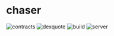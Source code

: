 # chaser

![contracts](https://github.com/yuichiroaoki/chaser/actions/workflows/contracts.yml/badge.svg)
![dexquote](https://github.com/yuichiroaoki/chaser/actions/workflows/dexquote.yml/badge.svg)
![build](https://github.com/yuichiroaoki/chaser/actions/workflows/build.yml/badge.svg)
![server](https://github.com/yuichiroaoki/chaser/actions/workflows/server.yml/badge.svg)
